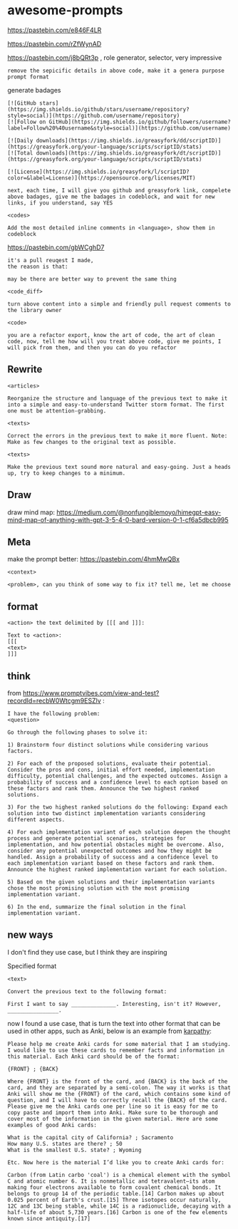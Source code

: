 # awesome-prompts

https://pastebin.com/e846F4LR

https://pastebin.com/rZfWynAD

https://pastebin.com/j8bQRt3p , role generator, selector, very impressive

```
remove the sepicific details in above code, make it a genera purpose prompt format
```

generate badages

```
[![GitHub stars](https://img.shields.io/github/stars/username/repository?style=social)](https://github.com/username/repository)
[![Follow on GitHub](https://img.shields.io/github/followers/username?label=Follow%20%40username&style=social)](https://github.com/username)

[![Daily downloads](https://img.shields.io/greasyfork/dd/scriptID)](https://greasyfork.org/your-language/scripts/scriptID/stats)
[![Total downloads](https://img.shields.io/greasyfork/dt/scriptID)](https://greasyfork.org/your-language/scripts/scriptID/stats)

[![License](https://img.shields.io/greasyfork/l/scriptID?color=&label=License)](https://opensource.org/licenses/MIT)

next, each time, I will give you github and greasyfork link, compelete above badages, give me the badages in codeblock, and wait for new links, if you understand, say YES
```

```
<codes>

Add the most detailed inline comments in <language>, show them in codeblock
```

https://pastebin.com/gbWCghD7

```
it's a pull reuqest I made, 
the reason is that:  

may be there are better way to prevent the same thing

<code_diff>

turn above content into a simple and friendly pull request comments to the library owner
```

```
<code>

you are a refactor export, know the art of code, the art of clean code, now, tell me how will you treat above code, give me points, I will pick from them, and then you can do you refactor
```

## Rewrite

```
<articles>

Reorganize the structure and language of the previous text to make it into a simple and easy-to-understand Twitter storm format. The first one must be attention-grabbing.
```

```
<texts>

Correct the errors in the previous text to make it more fluent. Note: Make as few changes to the original text as possible.
```

```
<texts>

Make the previous text sound more natural and easy-going. Just a heads up, try to keep changes to a minimum.
```

## Draw

draw mind map: https://medium.com/@nonfungiblemoyo/himegpt-easy-mind-map-of-anything-with-gpt-3-5-4-0-bard-version-0-1-cf6a5dbcb995

## Meta

make the prompt better: https://pastebin.com/4hmMwQBx

```
<context>

<problem>, can you think of some way to fix it? tell me, let me choose
```

## format

```
<action> the text delimited by [[[ and ]]]:

Text to <action>:
[[[
<text>
]]]
```

## think

from https://www.promptvibes.com/view-and-test?recordId=recbW0Wtcgm9ESZlv :
```
I have the following problem:
<question>

Go through the following phases to solve it:

1) Brainstorm four distinct solutions while considering various factors.

2) For each of the proposed solutions, evaluate their potential. Consider the pros and cons, initial effort needed, implementation difficulty, potential challenges, and the expected outcomes. Assign a probability of success and a confidence level to each option based on these factors and rank them. Announce the two highest ranked solutions.

3) For the two highest ranked solutions do the following: Expand each solution into two distinct implementation variants considering different aspects.

4) For each implementation variant of each solution deepen the thought process and generate potential scenarios, strategies for implementation, and how potential obstacles might be overcome. Also, consider any potential unexpected outcomes and how they might be handled. Assign a probability of success and a confidence level to each implementation variant based on these factors and rank them. Announce the highest ranked implementation variant for each solution.

5) Based on the given solutions and their implementation variants chose the most promising solution with the most promising implementation variant.

6) In the end, summarize the final solution in the final implementation variant.
```

## new ways

I don't find they use case, but I think they are inspiring

Specified format

```
<text>

Convert the previous text to the following format:

First I want to say ______________. Interesting, isn't it? However, ________________.
```

now I found a use case, that is turn the text into other format that can be used in other apps, such as Anki, below is an example from [karpathy](https://twitter.com/karpathy/status/1663262981302681603):

```
Please help me create Anki cards for some material that I am studying. I would like to use these cards to remember facts and information in this material. Each Anki card should be of the format:

{FRONT} ; {BACK}

Where {FRONT} is the front of the card, and {BACK} is the back of the card, and they are separated by a semi-colon. The way it works is that Anki will show me the {FRONT} of the card, which contains some kind of question, and I will have to correctly recall the {BACK} of the card. Please give me the Anki cards one per line so it is easy for me to copy paste and import them into Anki. Make sure to be thorough and cover most of the information in the given material. Here are some examples of good Anki cards:

What is the capital city of California? ; Sacramento
How many U.S. states are there? ; 50
What is the smallest U.S. state? ; Wyoming

Etc. Now here is the material I’d like you to create Anki cards for:

Carbon (from Latin carbo 'coal') is a chemical element with the symbol C and atomic number 6. It is nonmetallic and tetravalent—its atom making four electrons available to form covalent chemical bonds. It belongs to group 14 of the periodic table.[14] Carbon makes up about 0.025 percent of Earth's crust.[15] Three isotopes occur naturally, 12C and 13C being stable, while 14C is a radionuclide, decaying with a half-life of about 5,730 years.[16] Carbon is one of the few elements known since antiquity.[17]
```

